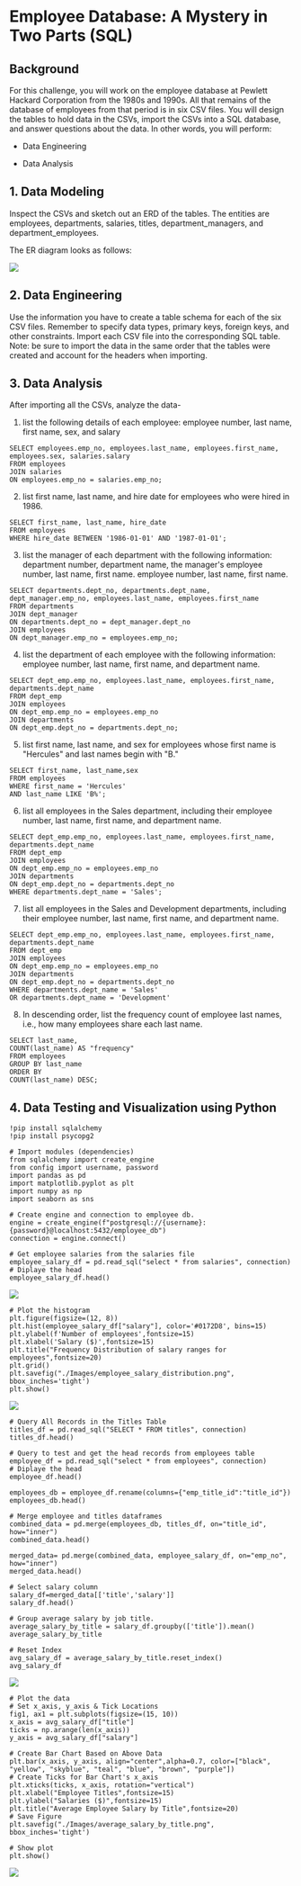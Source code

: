 # Employee Database: A Mystery in Two Parts (SQL)

## Background

For this challenge, you will work on the employee database at Pewlett Hackard Corporation from the 1980s and 1990s. All that remains of the database of employees from that period is in six CSV files.
You will design the tables to hold data in the CSVs, import the CSVs into a SQL database, and answer questions about the data. In other words, you will perform:

* Data Engineering

* Data Analysis

## 1. Data Modeling

Inspect the CSVs and sketch out an ERD of the tables. The entities are employees, departments, salaries, titles, department_managers, and department_employees.

The ER diagram looks as follows: 

![](https://github.com/poonam-ux/SQL-Challenge_Employee_db_Data_Engineering/blob/main/EmployeeSQL/Images/ERD_original_size.png)

## 2. Data Engineering

Use the information you have to create a table schema for each of the six CSV files. Remember to specify data types, primary keys, foreign keys, and other constraints. Import each CSV file into the corresponding SQL table. Note: be sure to import the data in the same order that the tables were created and account for the headers when importing.

## 3. Data Analysis

After importing all the CSVs, analyze the data-

1. list the following details of each employee: employee number, last name, first name, sex, and salary

```
SELECT employees.emp_no, employees.last_name, employees.first_name, employees.sex, salaries.salary
FROM employees
JOIN salaries
ON employees.emp_no = salaries.emp_no;
```
   
2. list first name, last name, and hire date for employees who were hired in 1986.

```
SELECT first_name, last_name, hire_date 
FROM employees
WHERE hire_date BETWEEN '1986-01-01' AND '1987-01-01';
```
 
3. list the manager of each department with the following information: department number, department name, the manager's employee number, last name, first name. employee number, last name, first name.
```
SELECT departments.dept_no, departments.dept_name, dept_manager.emp_no, employees.last_name, employees.first_name
FROM departments
JOIN dept_manager
ON departments.dept_no = dept_manager.dept_no
JOIN employees
ON dept_manager.emp_no = employees.emp_no;
```

4. list the department of each employee with the following information: employee number, last name, first name, and department name.
```
SELECT dept_emp.emp_no, employees.last_name, employees.first_name, departments.dept_name
FROM dept_emp
JOIN employees
ON dept_emp.emp_no = employees.emp_no
JOIN departments
ON dept_emp.dept_no = departments.dept_no;
```

5. list first name, last name, and sex for employees whose first name is "Hercules" and last names begin with "B."

```
SELECT first_name, last_name,sex
FROM employees
WHERE first_name = 'Hercules'
AND last_name LIKE 'B%';
```

6. list all employees in the Sales department, including their employee number, last name, first name, and department name.

```
SELECT dept_emp.emp_no, employees.last_name, employees.first_name, departments.dept_name
FROM dept_emp
JOIN employees
ON dept_emp.emp_no = employees.emp_no
JOIN departments
ON dept_emp.dept_no = departments.dept_no
WHERE departments.dept_name = 'Sales';
```

7. list all employees in the Sales and Development departments, including their employee number, last name, first name, and department name.

```
SELECT dept_emp.emp_no, employees.last_name, employees.first_name, departments.dept_name
FROM dept_emp
JOIN employees
ON dept_emp.emp_no = employees.emp_no
JOIN departments
ON dept_emp.dept_no = departments.dept_no
WHERE departments.dept_name = 'Sales' 
OR departments.dept_name = 'Development'
```
8. In descending order, list the frequency count of employee last names, i.e., how many employees share each last name.

```
SELECT last_name,
COUNT(last_name) AS "frequency"
FROM employees
GROUP BY last_name
ORDER BY
COUNT(last_name) DESC;
```
## 4. Data Testing and Visualization using Python

```
!pip install sqlalchemy
!pip install psycopg2
```
```
# Import modules (dependencies)
from sqlalchemy import create_engine
from config import username, password
import pandas as pd
import matplotlib.pyplot as plt
import numpy as np
import seaborn as sns
```
```
# Create engine and connection to employee db.
engine = create_engine(f"postgresql://{username}:{password}@localhost:5432/employee_db")
connection = engine.connect()
```
```
# Get employee salaries from the salaries file 
employee_salary_df = pd.read_sql("select * from salaries", connection)
# Diplaye the head
employee_salary_df.head()
```
![](https://github.com/poonam-ux/SQL-Challenge_Employee_db_Data_Engineering/blob/main/EmployeeSQL/Images/employee_salaries_dataframe.png)
```
# Plot the histogram
plt.figure(figsize=(12, 8))
plt.hist(employee_salary_df["salary"], color='#0172D8', bins=15)
plt.ylabel(f'Number of employees',fontsize=15)
plt.xlabel('Salary ($)',fontsize=15)
plt.title("Frequency Distribution of salary ranges for employees",fontsize=20)
plt.grid()
plt.savefig("./Images/employee_salary_distribution.png", bbox_inches='tight')
plt.show()
```
![](https://github.com/poonam-ux/SQL-Challenge_Employee_db_Data_Engineering/blob/main/EmployeeSQL/Images/employee_salary_distribution.png)
```
# Query All Records in the Titles Table
titles_df = pd.read_sql("SELECT * FROM titles", connection)
titles_df.head()
```
```
# Query to test and get the head records from employees table
employee_df = pd.read_sql("select * from employees", connection)
# Diplaye the head
employee_df.head()
```
```
employees_db = employee_df.rename(columns={"emp_title_id":"title_id"})
employees_db.head()
```
```
# Merge employee and titles dataframes
combined_data = pd.merge(employees_db, titles_df, on="title_id", how="inner")
combined_data.head()
```
```
merged_data= pd.merge(combined_data, employee_salary_df, on="emp_no", how="inner")
merged_data.head()
```
```
# Select salary column
salary_df=merged_data[['title','salary']]
salary_df.head()
```
```
# Group average salary by job title.
average_salary_by_title = salary_df.groupby(['title']).mean()
average_salary_by_title
```
```
# Reset Index
avg_salary_df = average_salary_by_title.reset_index()
avg_salary_df
```
![](https://github.com/poonam-ux/SQL-Challenge_Employee_db_Data_Engineering/blob/main/EmployeeSQL/Images/avg_salary_by_title.png)
```
# Plot the data
# Set x_axis, y_axis & Tick Locations
fig1, ax1 = plt.subplots(figsize=(15, 10))
x_axis = avg_salary_df["title"]
ticks = np.arange(len(x_axis))
y_axis = avg_salary_df["salary"]

# Create Bar Chart Based on Above Data
plt.bar(x_axis, y_axis, align="center",alpha=0.7, color=["black", "yellow", "skyblue", "teal", "blue", "brown", "purple"])
# Create Ticks for Bar Chart's x_axis
plt.xticks(ticks, x_axis, rotation="vertical")
plt.xlabel("Employee Titles",fontsize=15)
plt.ylabel("Salaries ($)",fontsize=15)
plt.title("Average Employee Salary by Title",fontsize=20)
# Save Figure
plt.savefig("./Images/average_salary_by_title.png", bbox_inches='tight')

# Show plot
plt.show()
```
![](https://github.com/poonam-ux/SQL-Challenge_Employee_db_Data_Engineering/blob/main/EmployeeSQL/Images/average_salary_by_title.png)
